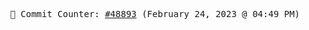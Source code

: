 <p align="center">
    <samp>
        📮 Commit Counter: <a href="https://github.com/Javascript-void0/Javascript-void0/commits/main">#48893</a> (February 24, 2023 @ 04:49 PM)
    </samp>
</p>